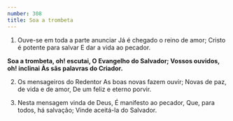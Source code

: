 ```yaml
---
number: 308
title: Soa a trombeta
---
```


1. Ouve-se em toda a parte anunciar
  Já é chegado o reino de amor;
  Cristo é potente para salvar
  E dar a vida ao pecador.

  __Soa a trombeta, oh! escutai,
  O Evangelho do Salvador;
  Vossos ouvidos, oh! inclinai
  Às sãs palavras do Criador.__

2. Os mensageiros do Redentor
  As boas novas fazem ouvir;
  Novas de paz, de vida e de amor,
  De um feliz e eterno porvir.

3. Nesta mensagem vinda de Deus,
  É manifesto ao pecador,
  Que, para todos, há salvação;
  Vinde aceitá-la do Salvador.
